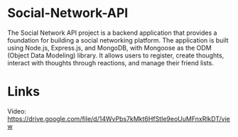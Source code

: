 # Social-Network-API

The Social Network API project is a backend application that provides a foundation for building a social networking platform. The application is built using Node.js, Express.js, and MongoDB, with Mongoose as the ODM (Object Data Modeling) library. It allows users to register, create thoughts, interact with thoughts through reactions, and manage their friend lists.

# Links
Video: https://drive.google.com/file/d/14WvPbs7kMkt6HfStIe9eoUuMFnxRlkDT/view

